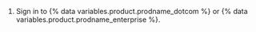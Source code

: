 1. Sign in to {% data variables.product.prodname_dotcom %} or {% data variables.product.prodname_enterprise %}.
